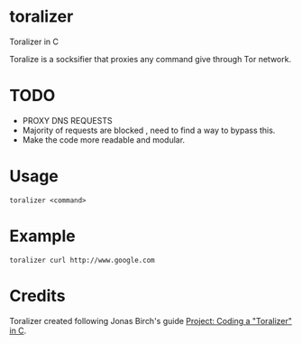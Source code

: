 # toralizer

Toralizer in C

Toralize is a socksifier that proxies any command give through Tor network.

# TODO

- PROXY DNS REQUESTS
- Majority of requests are blocked , need to find a way to bypass this.
- Make the code more readable and modular.

# Usage

```
toralizer <command>
```

# Example

```
toralizer curl http://www.google.com
```

# Credits

Toralizer created following Jonas Birch's guide [Project: Coding a "Toralizer" in C](https://www.youtube.com/watch?v=Pebul1c9JKE).
